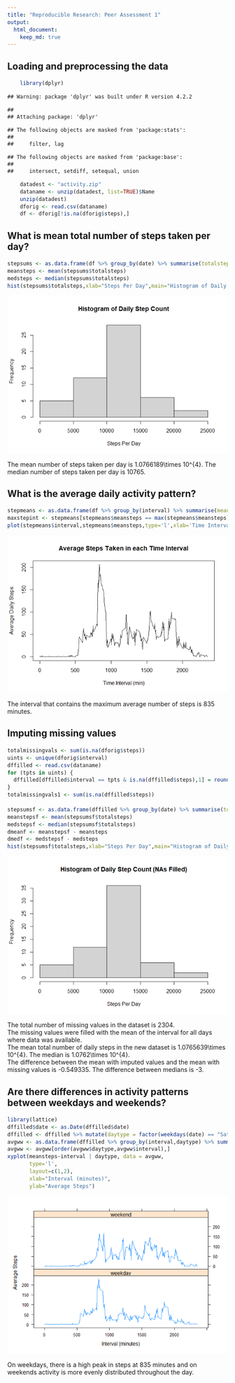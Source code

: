 ```yaml
---
title: "Reproducible Research: Peer Assessment 1"
output: 
  html_document:
    keep_md: true
---
```


## Loading and preprocessing the data

```r
    library(dplyr)
```

```
## Warning: package 'dplyr' was built under R version 4.2.2
```

```
## 
## Attaching package: 'dplyr'
```

```
## The following objects are masked from 'package:stats':
## 
##     filter, lag
```

```
## The following objects are masked from 'package:base':
## 
##     intersect, setdiff, setequal, union
```

```r
    datadest <- "activity.zip"
    dataname <- unzip(datadest, list=TRUE)$Name
    unzip(datadest)
    dforig <- read.csv(dataname)
    df <- dforig[!is.na(dforig$steps),]
```

## What is mean total number of steps taken per day?

```r
stepsums <- as.data.frame(df %>% group_by(date) %>% summarise(totalsteps=sum(steps), .groups='drop'))
meansteps <- mean(stepsums$totalsteps)
medsteps <- median(stepsums$totalsteps)
hist(stepsums$totalsteps,xlab="Steps Per Day",main="Histogram of Daily Step Count")
```

![](PA1_template_files/figure-html/unnamed-chunk-2-1.png)<!-- -->
  
The mean number of steps taken per day is 1.0766189\times 10^{4}.  The median number of steps taken per day is 10765.  

## What is the average daily activity pattern?

```r
stepmeans <- as.data.frame(df %>% group_by(interval) %>% summarise(meansteps=mean(steps), .groups='drop'))
maxstepint <- stepmeans[stepmeans$meansteps == max(stepmeans$meansteps),]
plot(stepmeans$interval,stepmeans$meansteps,type='l',xlab='Time Interval (min)',ylab='Average Daily Steps',main='Average Steps Taken in each Time Interval')
```

![](PA1_template_files/figure-html/unnamed-chunk-3-1.png)<!-- -->
  
The interval that contains the maximum average number of steps is 835 minutes.
  
## Imputing missing values

```r
totalmissingvals <- sum(is.na(dforig$steps))
uints <- unique(dforig$interval)
dffilled <- read.csv(dataname)
for (tpts in uints) {
  dffilled[dffilled$interval == tpts & is.na(dffilled$steps),1] = round(stepmeans[stepmeans$interval == tpts,2])
}
totalmissingvals1 <- sum(is.na(dffilled$steps))

stepsumsf <- as.data.frame(dffilled %>% group_by(date) %>% summarise(totalsteps=sum(steps), .groups='drop'))
meanstepsf <- mean(stepsumsf$totalsteps)
medstepsf <- median(stepsumsf$totalsteps)
dmeanf <- meanstepsf - meansteps
dmedf <- medstepsf - medsteps
hist(stepsumsf$totalsteps,xlab="Steps Per Day",main="Histogram of Daily Step Count (NAs Filled)")
```

![](PA1_template_files/figure-html/unnamed-chunk-4-1.png)<!-- -->
  
The total number of missing values in the dataset is 2304.  
The missing values were filled with the mean of the interval for all days where data was available.  
The mean total number of daily steps in the new dataset is 1.0765639\times 10^{4}.  The median is 1.0762\times 10^{4}.  
The difference between the mean with imputed values and the mean with missing values is -0.549335.  The difference between medians is -3.  

## Are there differences in activity patterns between weekdays and weekends?

```r
library(lattice)
dffilled$date <- as.Date(dffilled$date)
dffilled <- dffilled %>% mutate(daytype = factor(weekdays(date) == "Saturday" | weekdays(date) == "Sunday", labels = c("weekday","weekend")))
avgww <- as.data.frame(dffilled %>% group_by(interval,daytype) %>% summarise(meansteps=mean(steps), .groups='drop'))
avgww <- avgww[order(avgww$daytype,avgww$interval),]
xyplot(meansteps~interval | daytype, data = avgww,
       type='l',
       layout=c(1,2),
       xlab="Interval (minutes)",
       ylab="Average Steps")
```

![](PA1_template_files/figure-html/unnamed-chunk-5-1.png)<!-- -->
  
On weekdays, there is a high peak in steps at 835 minutes and on weekends activity is more evenly distributed throughout the day.  
